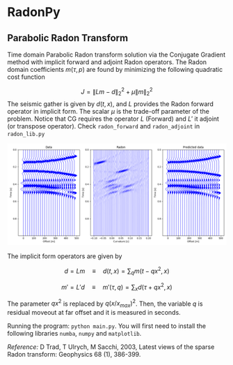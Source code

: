 # RadonPy

## Parabolic Radon Transform

Time domain Parabolic Radon transform solution via the Conjugate Gradient method with implicit forward and adjoint Radon operators.
The Radon domain coefficients $m(\tau,p)$ are found by minimizing the following quadratic cost function

$$J =\| Lm - d \|_2^2 + \mu \| m \|_2^2$$
​
The seismic gather is given by $d(t,x)$, and $L$ provides the Radon forward operator in implicit form. The scalar $\mu$ is the trade-off parameter of the problem.
Notice that CG requires the operator $L$ (Forward) and $L'$ it adjoint (or transpose operator). Check `radon_forward` and `radon_adjoint` in `radon_lib.py`


<img src="Figure_1.png" alt="isolated" width="600"/>

The implicit form operators are given by

$$ d = L m \quad \equiv \quad d(t,x) = \sum_q m(t-q x^2,x) $$

$$ m' = L' d \quad \equiv \quad m'(\tau,q) = \sum_x d(\tau+q x^2,x) $$

The parameter $q x^2$ is replaced by $q (x/x_{max})^2$. Then, the variable $q$ is residual moveout at far offset and it is measured in seconds.

Running the program: `python main.py`. You will first need to install  the following libraries `numba`, `numpy` and `matplotlib`.


*Reference:* D Trad, T Ulrych, M Sacchi, 2003, Latest views of the sparse Radon transform: Geophysics 68 (1), 386-399.
